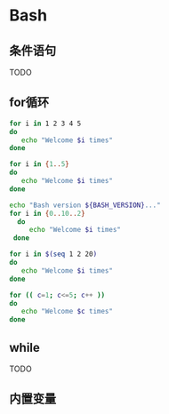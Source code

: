 # Bash

## 条件语句

TODO

## for循环

```bash
for i in 1 2 3 4 5
do
   echo "Welcome $i times"
done

for i in {1..5}
do
   echo "Welcome $i times"
done

echo "Bash version ${BASH_VERSION}..."
for i in {0..10..2}
  do
     echo "Welcome $i times"
 done

for i in $(seq 1 2 20)
do
   echo "Welcome $i times"
done

for (( c=1; c<=5; c++ ))
do
   echo "Welcome $c times"
done
```

## while

TODO

## 内置变量
